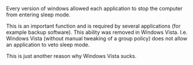 Every version of windows allowed each application to stop the computer from entering sleep mode.

This is an important function and is required by several applications (for example backup software). This ability was removed in Windows Vista. I.e. Windows Vista (without manual tweaking of a group policy) does not allow an application to veto sleep mode.

This is just another reason why Windows Vista sucks.

